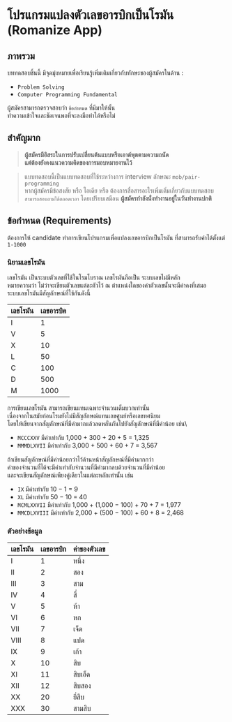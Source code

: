 # โปรแกรมแปลงตัวเลขอารบิกเป็นโรมัน (Romanize App)


## ภาพรวม

บททดสอบชิ้นนี้ มีจุดมุ่งหมายเพื่อเรียนรู้เพิ่มเติมเกี่ยวกับทักษะของผู้สมัครในด้าน :
- `Problem Solving`
- `Computer Programming Fundamental`

ผู้สมัครสามารถตรวจสอบว่า `ข้อกำหนด` ที่มีมาให้นั้น\
ทำความเข้าใจและชัดเจนพอที่จะลงมือทำได้หรือไม่


## สำคัญมาก

> **ผู้สมัครมีอิสระในการปรับเปลี่ยนต้นแบบหรือเอาต์พุตตามความถนัด\
> แต่ต้องยังคงแนวความคิดของการมอบหมายงานไว้**


>แบบทดสอบนี้เป็นแบบทดสอบที่ใช้ระหว่างการ interview ลักษณะ `mob/pair-programming`\
>หากผู้สมัครมีข้อสงสัย หรือ ไอเดีย หรือ ต้องการสื่อสารอะไรเพิ่มเติ่มเกี่ยวกับแบบทดสอบ \
>`สามารถสอบถามได้ตลอดเวลา` โดยเปรียบเสมือน __ผู้สมัครกำลังนั่งทำงานอยู่ในวันทำงานปกติ__

## ข้อกำหนด (Requirements)

ต้องการให้ candidate ทำการเขียนโปรแกรมเพื่อแปลงเลขอารบิกเป็นโรมัน ที่สามารถรับค่าได้ตั้งแต่ `1-1000`

### นิยามเลขโรมัน
เลขโรมัน เป็นระบบตัวเลขที่ใช้ในโรมโบราณ เลขโรมันถือเป็น ระบบเลขไม่มีหลัก\
หมายความว่า ไม่ว่าจะเขียนตัวเลขแต่ละตัวไว้ ณ ตำแหน่งใดของค่าตัวเลขนั้นจะมีค่าคงที่เสมอ\
ระบบเลขโรมันมีสัญลักษณ์ที่ใช้กันดังนี้

|เลขโรมัน | เลขอารบิค
|--------|-----------
| I      | 1
| V      | 5
| X      | 10
| L      | 50
| C      | 100
| D      | 500
| M      | 1000

การเขียนเลขโรมัน สามารถเขียนแทนเฉพาะจำนวนเต็มบวกเท่านั้น\
เนื่องจากในสมัยก่อนโรมยังไม่มีสัญลักษณ์แทนเลขศูนย์หรือเลขทศนิยม\
โดยให้เขียนจากสัญลักษณ์ที่มีค่ามากแล้วลดหลั่นกันไปยังสัญลักษณ์ที่มีค่าน้อย เช่น\

- `MCCCXXV` มีค่าเท่ากับ 1,000 + 300 + 20 + 5 = 1,325
- `MMMDLXVII` มีค่าเท่ากับ 3,000 + 500 + 60 + 7 = 3,567

ถ้าเขียนสัญลักษณ์ที่มีค่าน้อยกว่าไว้ด้านหน้าสัญลักษณ์ที่มีค่ามากกว่า\
ค่าของจำนวนที่ได้จะมีค่าเท่ากับจำนวนที่มีค่ามากลบด้วยจำนวนที่มีค่าน้อย\
และจะเขียนสัญลักษณ์เพียงคู่เดียวในแต่ละหลักเท่านั้น เช่น

- `IX` มีค่าเท่ากับ 10 − 1 = 9
- `XL` มีค่าเท่ากับ 50 − 10 = 40
- `MCMLXXVII` มีค่าเท่ากับ 1,000 + (1,000 − 100) + 70 + 7 = 1,977
- `MMCDLXVIII` มีค่าเท่ากับ 2,000 + (500 − 100) + 60 + 8 = 2,468

### ตัวอย่างข้อมูล

|เลขโรมัน |เลขอารบิก | ค่าของตัวเลข
|--------|---------|------------
| I      | 1       | หนึ่ง     
| II     | 2       | สอง     
| III    | 3       | สาม     
| IV     | 4       | สี่       
| V      | 5       | ห้า      
| VI     | 6       | หก      
| VII    | 7       | เจ็ด     
| VIII   | 8       | แปด     
| IX     | 9       | เก้า     
| X      | 10      | สิบ      
| XI     | 11      | สิบเอ็ด   
| XII    | 12      | สิบสอง   
| XX     | 20      | ยี่สิบ     
| XXX    | 30      | สามสิบ   

	
